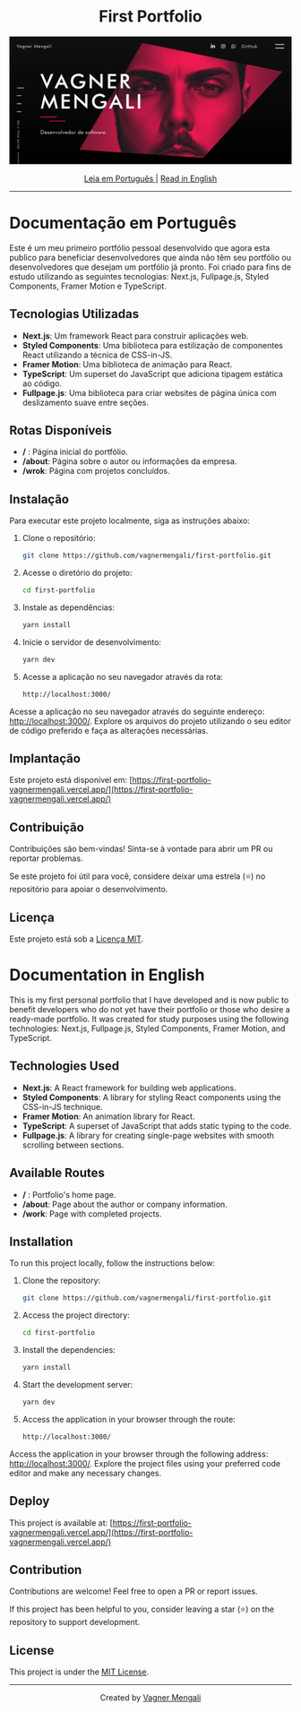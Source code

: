 <h1 align="center">
 First Portfolio
</h1>

[![Banner](https://github.com/vagnermengali/first-portfolio/blob/main/public/assets/images/portfolio.webp)](https://first-portfolio-vagnermengali.vercel.app/)

<div align="center">
   <a href="#documentação-em-português">Leia em Português |</a>
  <a href="#documentation-in-english">Read in English</a>
</div>

---

# Documentação em Português

Este é um meu primeiro portfólio pessoal desenvolvido que agora esta publico para beneficiar desenvolvedores que ainda não têm seu portfólio ou desenvolvedores que desejam um portfólio já pronto. Foi criado para fins de estudo utilizando as seguintes tecnologias: Next.js, Fullpage.js, Styled Components, Framer Motion e TypeScript.

## Tecnologias Utilizadas

- **Next.js**: Um framework React para construir aplicações web.
- **Styled Components**: Uma biblioteca para estilização de componentes React utilizando a técnica de CSS-in-JS.
- **Framer Motion**: Uma biblioteca de animação para React.
- **TypeScript**: Um superset do JavaScript que adiciona tipagem estática ao código.
- **Fullpage.js**: Uma biblioteca para criar websites de página única com deslizamento suave entre seções.

## Rotas Disponíveis

- **/** : Página inicial do portfólio.
- **/about**: Página sobre o autor ou informações da empresa.
- **/wrok**: Página com projetos concluídos.

## Instalação

Para executar este projeto localmente, siga as instruções abaixo:

1. Clone o repositório:

   ```bash
   git clone https://github.com/vagnermengali/first-portfolio.git
   ```

2. Acesse o diretório do projeto:

   ```bash
   cd first-portfolio
   ```

3. Instale as dependências:

   ```bash
   yarn install
   ```

4. Inicie o servidor de desenvolvimento:

   ```bash
   yarn dev
   ```

5. Acesse a aplicação no seu navegador através da rota:

   ```bash
   http://localhost:3000/
   ```

Acesse a aplicação no seu navegador através do seguinte endereço: [http://localhost:3000/](http://localhost:3000/). Explore os arquivos do projeto utilizando o seu editor de código preferido e faça as alterações necessárias.

## Implantação

Este projeto está disponível em: [https://first-portfolio-vagnermengali.vercel.app/](https://first-portfolio-vagnermengali.vercel.app/)

## Contribuição

Contribuições são bem-vindas! Sinta-se à vontade para abrir um PR ou reportar problemas.

Se este projeto foi útil para você, considere deixar uma estrela (⭐) no repositório para apoiar o desenvolvimento.

## Licença

Este projeto está sob a [Licença MIT](https://opensource.org/licenses/MIT).

# Documentation in English

This is my first personal portfolio that I have developed and is now public to benefit developers who do not yet have their portfolio or those who desire a ready-made portfolio. It was created for study purposes using the following technologies: Next.js, Fullpage.js, Styled Components, Framer Motion, and TypeScript.

## Technologies Used

- **Next.js**: A React framework for building web applications.
- **Styled Components**: A library for styling React components using the CSS-in-JS technique.
- **Framer Motion**: An animation library for React.
- **TypeScript**: A superset of JavaScript that adds static typing to the code.
- **Fullpage.js**: A library for creating single-page websites with smooth scrolling between sections.

## Available Routes

- **/** : Portfolio's home page.
- **/about**: Page about the author or company information.
- **/work**: Page with completed projects.

## Installation

To run this project locally, follow the instructions below:

1. Clone the repository:

   ```bash
   git clone https://github.com/vagnermengali/first-portfolio.git

2. Access the project directory:

   ```bash
   cd first-portfolio

3. Install the dependencies:

   ```bash
   yarn install

4. Start the development server:

   ```bash
   yarn dev

5. Access the application in your browser through the route:

   ```bash
   http://localhost:3000/

Access the application in your browser through the following address: [http://localhost:3000/](http://localhost:3000/). Explore the project files using your preferred code editor and make any necessary changes.

## Deploy

This project is available at: [https://first-portfolio-vagnermengali.vercel.app/](https://first-portfolio-vagnermengali.vercel.app/)

## Contribution

Contributions are welcome! Feel free to open a PR or report issues.

If this project has been helpful to you, consider leaving a star (⭐) on the repository to support development.

## License

This project is under the [MIT License](https://opensource.org/licenses/MIT).

---

<div align="center">
   <span>Created by </span><a href="https://github.com/vagnermengali">Vagner Mengali</a>
</div>
